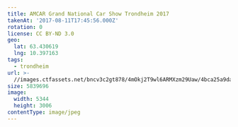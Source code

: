 ```yaml
---
title: AMCAR Grand National Car Show Trondheim 2017
takenAt: '2017-08-11T17:45:56.000Z'
rotation: 0
license: CC BY-ND 3.0
geo:
  lat: 63.430619
  lng: 10.397163
tags:
  - trondheim
url: >-
  //images.ctfassets.net/bncv3c2gt878/4mOkj2T9wl6ARMXzm29Uaw/4bca25a9daceec0eb7a22ff003944a48/amcar-grand-national-car-show-trondheim-2017_36508163825_o
size: 5839696
image:
  width: 5344
  height: 3006
contentType: image/jpeg
---
```


